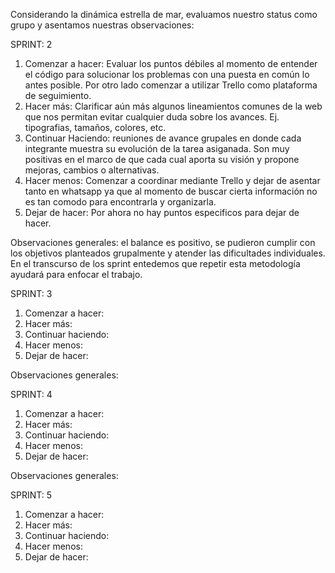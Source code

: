 Considerando la dinámica estrella de mar, evaluamos nuestro status como grupo y asentamos nuestras observaciones:

SPRINT: 2
1. Comenzar a hacer: Evaluar los puntos débiles al momento de entender el código para solucionar los problemas con una puesta en común lo antes posible. Por otro lado comenzar a utilizar Trello como plataforma de seguimiento.
2. Hacer más: Clarificar aún más algunos lineamientos comunes de la web que nos permitan evitar cualquier duda sobre los avances. Ej. tipografias, tamaños, colores, etc.
3. Continuar Haciendo: reuniones de avance grupales en donde cada integrante muestra su evolución de la tarea asiganada. Son muy positivas en el marco de que cada cual aporta su visión y propone mejoras, cambios o alternativas.
4. Hacer menos: Comenzar a coordinar mediante Trello y dejar de asentar tanto en whatsapp ya que al momento de buscar cierta información no es tan comodo para encontrarla y organizarla.
5. Dejar de hacer: Por ahora no hay puntos especificos para dejar de hacer.

Observaciones generales: el balance es positivo, se pudieron cumplir con los objetivos planteados grupalmente y atender las dificultades individuales. En el transcurso de los sprint entedemos que repetir esta metodología ayudará para enfocar el trabajo.


SPRINT: 3
1. Comenzar a hacer:
2. Hacer más:
3. Continuar haciendo: 
4. Hacer menos:
5. Dejar de hacer: 

Observaciones generales: 


SPRINT: 4
1. Comenzar a hacer:
2. Hacer más:
3. Continuar haciendo: 
4. Hacer menos:
5. Dejar de hacer: 

Observaciones generales: 


SPRINT: 5
1. Comenzar a hacer:
2. Hacer más:
3. Continuar haciendo: 
4. Hacer menos:
5. Dejar de hacer: 

